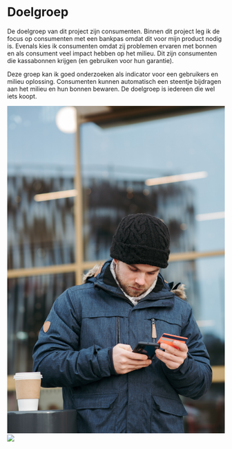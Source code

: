 # Doelgroep

De doelgroep van dit project zijn consumenten. Binnen dit project leg ik de focus op consumenten met een bankpas omdat dit voor mijn product nodig is. Evenals kies ik consumenten omdat zij problemen ervaren met bonnen en als consument veel impact hebben op het milieu. Dit zijn consumenten die kassabonnen krijgen (en gebruiken voor hun garantie).

Deze groep kan ik goed onderzoeken als indicator voor een gebruikers en milieu oplossing. Consumenten kunnen automatisch een steentje bijdragen aan het milieu en hun bonnen bewaren. De doelgroep is iedereen die wel iets koopt.&#x20;

![](../.gitbook/assets/pexels-anete-lusina-6353665.jpg)![](<../.gitbook/assets/20221204\_160947 (1).jpg>)
